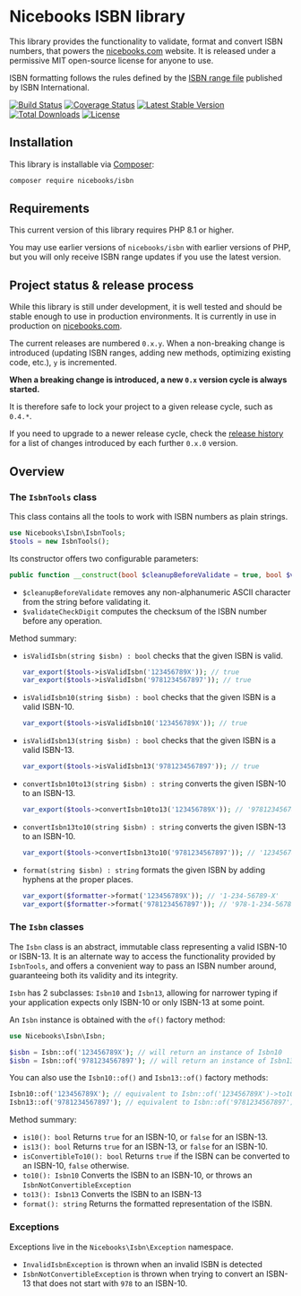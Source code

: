 # Nicebooks ISBN library

This library provides the functionality to validate, format and convert ISBN numbers, that powers the [nicebooks.com](https://nicebooks.com) website.
It is released under a permissive MIT open-source license for anyone to use.

ISBN formatting follows the rules defined by the [ISBN range file](https://www.isbn-international.org/range_file_generation) published by ISBN International.

[![Build Status](https://github.com/nicebooks-com/isbn/workflows/CI/badge.svg)](https://github.com/nicebooks-com/isbn/actions)
[![Coverage Status](https://coveralls.io/repos/github/nicebooks-com/isbn/badge.svg?branch=master)](https://coveralls.io/github/nicebooks-com/isbn?branch=master)
[![Latest Stable Version](https://poser.pugx.org/nicebooks/isbn/v/stable)](https://packagist.org/packages/nicebooks/isbn)
[![Total Downloads](https://poser.pugx.org/nicebooks/isbn/downloads)](https://packagist.org/packages/nicebooks/isbn)
[![License](https://img.shields.io/badge/license-MIT-blue.svg)](http://opensource.org/licenses/MIT)

## Installation

This library is installable via [Composer](https://getcomposer.org/):

```bash
composer require nicebooks/isbn
```

## Requirements

This current version of this library requires PHP 8.1 or higher.

You may use earlier versions of `nicebooks/isbn` with earlier versions of PHP, but you will only receive ISBN range updates if you use the latest version.

## Project status & release process

While this library is still under development, it is well tested and should be stable enough to use in production
environments. It is currently in use in production on [nicebooks.com](https://nicebooks.com/).

The current releases are numbered `0.x.y`. When a non-breaking change is introduced (updating ISBN ranges,
adding new methods, optimizing existing code, etc.), `y` is incremented.

**When a breaking change is introduced, a new `0.x` version cycle is always started.**

It is therefore safe to lock your project to a given release cycle, such as `0.4.*`.

If you need to upgrade to a newer release cycle, check the [release history](https://github.com/nicebooks-com/isbn/releases)
for a list of changes introduced by each further `0.x.0` version.

## Overview

### The `IsbnTools` class

This class contains all the tools to work with ISBN numbers as plain strings.

```php
use Nicebooks\Isbn\IsbnTools;
$tools = new IsbnTools();
```

Its constructor offers two configurable parameters:

```php
public function __construct(bool $cleanupBeforeValidate = true, bool $validateCheckDigit = true)
```

- `$cleanupBeforeValidate` removes any non-alphanumeric ASCII character from the string before validating it.
- `$validateCheckDigit` computes the checksum of the ISBN number before any operation.

Method summary:

- `isValidIsbn(string $isbn) : bool` checks that the given ISBN is valid.

    ```php
    var_export($tools->isValidIsbn('123456789X')); // true
    var_export($tools->isValidIsbn('9781234567897')); // true
    ```

- `isValidIsbn10(string $isbn) : bool` checks that the given ISBN is a valid ISBN-10.

    ```php
    var_export($tools->isValidIsbn10('123456789X')); // true
    ```

- `isValidIsbn13(string $isbn) : bool` checks that the given ISBN is a valid ISBN-13.

    ```php
    var_export($tools->isValidIsbn13('9781234567897')); // true
    ```

- `convertIsbn10to13(string $isbn) : string` converts the given ISBN-10 to an ISBN-13.

    ```php
    var_export($tools->convertIsbn10to13('123456789X')); // '9781234567897'
    ```

- `convertIsbn13to10(string $isbn) : string` converts the given ISBN-13 to an ISBN-10.

    ```php
    var_export($tools->convertIsbn13to10('9781234567897')); // '123456789X'
    ```

- `format(string $isbn) : string` formats the given ISBN by adding hyphens at the proper places.

    ```php
    var_export($formatter->format('123456789X')); // '1-234-56789-X'
    var_export($formatter->format('9781234567897')); // '978-1-234-56789-7'
    ```

### The `Isbn` classes

The `Isbn` class is an abstract, immutable class representing a valid ISBN-10 or ISBN-13.
It is an alternate way to access the functionality provided by `IsbnTools`, and offers a convenient way to pass an ISBN number around,
guaranteeing both its validity and its integrity.

`Isbn` has 2 subclasses: `Isbn10` and `Isbn13`, allowing for narrower typing if your application expects only ISBN-10 or only ISBN-13 at some point.

An `Isbn` instance is obtained with the `of()` factory method:

```php
use Nicebooks\Isbn\Isbn;

$isbn = Isbn::of('123456789X'); // will return an instance of Isbn10
$isbn = Isbn::of('9781234567897'); // will return an instance of Isbn13
```

You can also use the `Isbn10::of()` and `Isbn13::of()` factory methods:

```php
Isbn10::of('123456789X'); // equivalent to Isbn::of('123456789X')->to10();
Isbn13::of('9781234567897'); // equivalent to Isbn::of('9781234567897')->to13();
```

Method summary:

- `is10(): bool` Returns `true` for an ISBN-10, or `false` for an ISBN-13.
- `is13(): bool` Returns `true` for an ISBN-13, or `false` for an ISBN-10.
- `isConvertibleTo10(): bool` Returns `true` if the ISBN can be converted to an ISBN-10, `false` otherwise.
- `to10(): Isbn10` Converts the ISBN to an ISBN-10, or throws an `IsbnNotConvertibleException`
- `to13(): Isbn13` Converts the ISBN to an ISBN-13
- `format(): string` Returns the formatted representation of the ISBN.

### Exceptions

Exceptions live in the `Nicebooks\Isbn\Exception` namespace.

- `InvalidIsbnException` is thrown when an invalid ISBN is detected
- `IsbnNotConvertibleException` is thrown when trying to convert an ISBN-13 that does not start with `978` to an ISBN-10.
